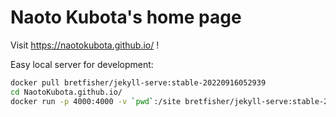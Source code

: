 # Naoto Kubota's home page

Visit <https://naotokubota.github.io/> !

Easy local server for development:

```bash
docker pull bretfisher/jekyll-serve:stable-20220916052939
cd NaotoKubota.github.io/
docker run -p 4000:4000 -v `pwd`:/site bretfisher/jekyll-serve:stable-20220916052939
```
